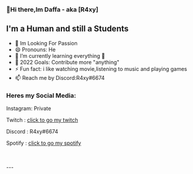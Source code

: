 ### 👋Hi there,Im Daffa - aka [R4xy] 

## I'm a Human and still a Students
- 🔭 Im Looking For Passion
- 😄 Pronouns: He
- 🌱 I’m currently learning everything 🤣
- 🥅 2022 Goals: Contribute more "anything"
- ⚡ Fun fact: i like watching movie,listening to music and playing games
- 📫 Reach me by Discord:R4xy#6674


### Heres my Social Media:
<p>Instagram: Private
<p>Twitch  : <a href="https://twitch.tv/cyya_">click to go my twitch<a/></p>
<p>Discord :   R4xy#6674</p>
<p>Spotify : <a href="https://open.spotify.com/user/314sulkycagzv5yvicsiglq6qt3a?si=4385c874a1f340aa">click to go my spotify</a></p>

<br />
<br />
---
